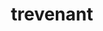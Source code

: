 ---
id: 709
title: trevenant
types: [ghost,grass]
image: https://raw.githubusercontent.com/PokeAPI/sprites/master/sprites/pokemon/709.png
---